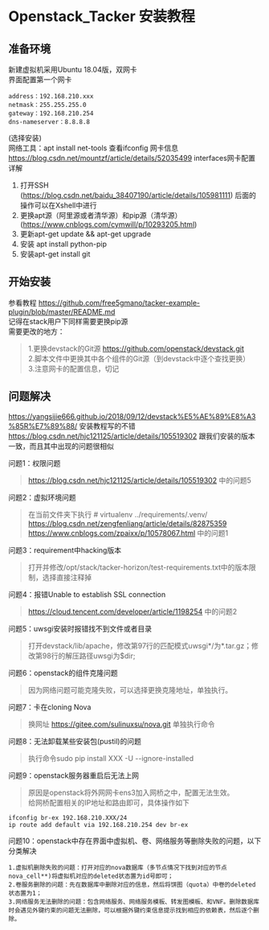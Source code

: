 # Openstack_Tacker 安装教程
## 准备环境
新建虚拟机采用Ubuntu 18.04版，双网卡<br> 
界面配置第一个网卡 
```
address：192.168.210.xxx
netmask：255.255.255.0
gateway：192.168.210.254 
dns-nameserver：8.8.8.8 
```
(选择安装)<br>
网络工具：apt install net-tools 查看ifconfig 网卡信息<br>
https://blog.csdn.net/mountzf/article/details/52035499  interfaces网卡配置详解<br>

1. 打开SSH (https://blog.csdn.net/baidu_38407190/article/details/105981111)  后面的操作可以在Xshell中进行<br>
2. 更换apt源（阿里源或者清华源）和pip源（清华源）(https://www.cnblogs.com/cymwill/p/10293205.html)<br>
3. 更新apt-get update && apt-get upgrade <br>
4. 安装 apt install python-pip <br>
5. 安装apt-get install git <br>

## 开始安装
参看教程 https://github.com/free5gmano/tacker-example-plugin/blob/master/README.md <br>
记得在stack用户下同样需要更换pip源 <br>
需要更改的地方：<br>
>1.更换devstack的Git源 https://github.com/openstack/devstack.git <br>
>2.脚本文件中更换其中各个组件的Git源（到devstack中逐个查找更换）<br>
>3.注意网卡的配置信息，切记<br>
## 问题解决
https://yangsijie666.github.io/2018/09/12/devstack%E5%AE%89%E8%A3%85R%E7%89%88/  安装教程写的不错<br>
https://blog.csdn.net/hjc121125/article/details/105519302 跟我们安装的版本一致，而且其中出现的问题很相似<br>

问题1：权限问题 <br>
>https://blog.csdn.net/hjc121125/article/details/105519302 中的问题5 <br>

问题2：虚拟环境问题<br>
>在当前文件夹下执行 # virtualenv ../requirements/.venv/<br>
>https://blog.csdn.net/zengfenliang/article/details/82875359 <br>
>https://www.cnblogs.com/zpaixx/p/10578067.html 中的问题1 <br>

问题3：requirement中hacking版本<br>
>打开并修改/opt/stack/tacker-horizon/test-requirements.txt中的版本限制，选择直接注释掉<br>

问题4：报错Unable to establish SSL connection<br>
>https://cloud.tencent.com/developer/article/1198254 中的问题2<br>

问题5：uwsgi安装时报错找不到文件或者目录<br>
>打开devstack/lib/apache，修改第97行的匹配模式uwsgi*/为*.tar.gz；修改第98行的解压路径uwsgi为$dir;<br>

问题6：openstack的组件克隆问题<br>
>因为网络问题可能克隆失败，可以选择更换克隆地址，单独执行。<br>

问题7：卡在cloning Nova<br>
>换网址 https://gitee.com/sulinuxsu/nova.git 单独执行命令<br>

问题8：无法卸载某些安装包(pustil)的问题<br>
>执行命令sudo pip install XXX -U --ignore-installed<br>

问题9：openstack服务器重启后无法上网<br>
>原因是openstack将外网网卡ens3加入网桥之中，配置无法生效。<br>
>给网桥配置相关的IP地址和路由即可，具体操作如下<br>
```
ifconfig br-ex 192.168.210.XXX/24
ip route add default via 192.168.210.254 dev br-ex
```

问题10：openstack中存在界面中虚拟机、卷、网络服务等删除失败的问题，以下分类解决<br>
```
1.虚拟机删除失败的问题：打开对应的nova数据库（多节点情况下找到对应的节点nova_cell**)将虚拟机对应的deleted状态置为id号即可；
2.卷服务删除的问题：先在数据库中删除对应的信息，然后将饼图（quota）中卷的deleted状态置为1；
3.网络服务无法删除的问题：包含网络服务、网络服务模板、转发图模板、和VNF。删除数据库时会遇见外键约束的问题无法删除，可以根据外键约束信息提示找到相应的依赖表，然后逐个删除。
```

